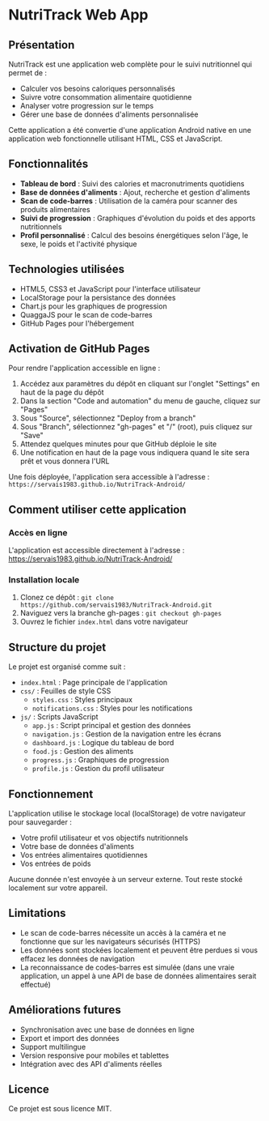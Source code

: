 # NutriTrack Web App

## Présentation

NutriTrack est une application web complète pour le suivi nutritionnel qui permet de :

- Calculer vos besoins caloriques personnalisés
- Suivre votre consommation alimentaire quotidienne
- Analyser votre progression sur le temps
- Gérer une base de données d'aliments personnalisée

Cette application a été convertie d'une application Android native en une application web fonctionnelle utilisant HTML, CSS et JavaScript.

## Fonctionnalités

- **Tableau de bord** : Suivi des calories et macronutriments quotidiens
- **Base de données d'aliments** : Ajout, recherche et gestion d'aliments
- **Scan de code-barres** : Utilisation de la caméra pour scanner des produits alimentaires
- **Suivi de progression** : Graphiques d'évolution du poids et des apports nutritionnels
- **Profil personnalisé** : Calcul des besoins énergétiques selon l'âge, le sexe, le poids et l'activité physique

## Technologies utilisées

- HTML5, CSS3 et JavaScript pour l'interface utilisateur
- LocalStorage pour la persistance des données
- Chart.js pour les graphiques de progression
- QuaggaJS pour le scan de code-barres
- GitHub Pages pour l'hébergement

## Activation de GitHub Pages

Pour rendre l'application accessible en ligne :

1. Accédez aux paramètres du dépôt en cliquant sur l'onglet "Settings" en haut de la page du dépôt
2. Dans la section "Code and automation" du menu de gauche, cliquez sur "Pages"
3. Sous "Source", sélectionnez "Deploy from a branch"
4. Sous "Branch", sélectionnez "gh-pages" et "/" (root), puis cliquez sur "Save"
5. Attendez quelques minutes pour que GitHub déploie le site
6. Une notification en haut de la page vous indiquera quand le site sera prêt et vous donnera l'URL

Une fois déployée, l'application sera accessible à l'adresse : `https://servais1983.github.io/NutriTrack-Android/`

## Comment utiliser cette application

### Accès en ligne
L'application est accessible directement à l'adresse : https://servais1983.github.io/NutriTrack-Android/

### Installation locale
1. Clonez ce dépôt : `git clone https://github.com/servais1983/NutriTrack-Android.git`
2. Naviguez vers la branche gh-pages : `git checkout gh-pages`
3. Ouvrez le fichier `index.html` dans votre navigateur

## Structure du projet

Le projet est organisé comme suit :

- `index.html` : Page principale de l'application
- `css/` : Feuilles de style CSS
  - `styles.css` : Styles principaux
  - `notifications.css` : Styles pour les notifications
- `js/` : Scripts JavaScript
  - `app.js` : Script principal et gestion des données
  - `navigation.js` : Gestion de la navigation entre les écrans
  - `dashboard.js` : Logique du tableau de bord
  - `food.js` : Gestion des aliments
  - `progress.js` : Graphiques de progression
  - `profile.js` : Gestion du profil utilisateur

## Fonctionnement

L'application utilise le stockage local (localStorage) de votre navigateur pour sauvegarder :

- Votre profil utilisateur et vos objectifs nutritionnels
- Votre base de données d'aliments
- Vos entrées alimentaires quotidiennes
- Vos entrées de poids

Aucune donnée n'est envoyée à un serveur externe. Tout reste stocké localement sur votre appareil.

## Limitations

- Le scan de code-barres nécessite un accès à la caméra et ne fonctionne que sur les navigateurs sécurisés (HTTPS)
- Les données sont stockées localement et peuvent être perdues si vous effacez les données de navigation
- La reconnaissance de codes-barres est simulée (dans une vraie application, un appel à une API de base de données alimentaires serait effectué)

## Améliorations futures

- Synchronisation avec une base de données en ligne
- Export et import des données
- Support multilingue
- Version responsive pour mobiles et tablettes
- Intégration avec des API d'aliments réelles

## Licence

Ce projet est sous licence MIT.